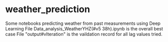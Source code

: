 # weather_prediction
Some notebooks predicting weather from past measurements using Deep Learning
File Data_analysis_WeatherYHZ(#v5 38h).ipynb is the overall best case
File "output#vIteration" is the vaildation record for all lag values tried. 
